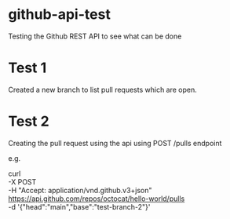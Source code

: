 # github-api-test
Testing the Github REST API to see what can be done

# Test 1
Created a new branch to list pull requests which are open.

# Test 2
Creating the pull request using the api using POST /pulls endpoint

e.g.

curl \
  -X POST \
  -H "Accept: application/vnd.github.v3+json" \
  https://api.github.com/repos/octocat/hello-world/pulls \
  -d '{"head":"main","base":"test-branch-2"}'
